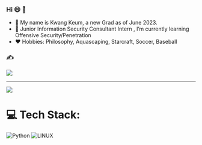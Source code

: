 ### Hi :smile: 👋
- :turtle: My name is Kwang Keum, a new Grad as of June 2023.
- 🌱 Junior Information Security Consultant Intern , I’m currently learning Offensive Security/Penetration 
- :heart: Hobbies: Philosophy, Aquascaping, Starcraft, Soccer, Baseball

### ✍️
![](https://quotes-github-readme.vercel.app/api?type=horizontal&theme=tokyonight)

---
[![](https://visitcount.itsvg.in/api?id=kwangyun&icon=0&color=0)](https://visitcount.itsvg.in)
# 💻 Tech Stack:
![Python](https://img.shields.io/badge/python-3670A0?style=for-the-badge&logo=python&logoColor=ffdd54) ![LINUX](https://img.shields.io/badge/Linux-FCC624?style=for-the-badge&logo=linux&logoColor=black)

